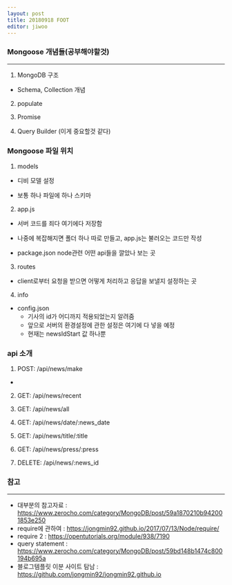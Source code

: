 ```yaml
---
layout: post
title: 20180918 FOOT
editor: jiwoo
---
```


### Mongoose 개념들(공부해야할것)
***

1. MongoDB 구조

* Schema, Collection 개념

2. populate

3. Promise

4. Query Builder (이게 중요할것 같다)

### Mongoose 파일 위치

1. models

* 디비 모델 설정

* 보통 하나 파일에 하나 스키마

2. app.js

* 서버 코드를 죄다 여기에다 저장함

* 나중에 복잡해지면 폴더 하나 따로 만들고, app.js는 불러오는 코드만 작성

* package.json node관련 어떤 api들을 깔았나 보는 곳

3. routes

* client로부터 요청을 받으면 어떻게 처리하고 응답을 보낼지 설정하는 곳

4. info

* config.json
  * 기사의 id가 어디까지 적용되었는지 알려줌
  * 앞으로 서버의 환경설정에 관한 설정은 여기에 다 넣을 예정
  * 현재는 newsIdStart 값 하나뿐

### api 소개

1. POST: /api/news/make
  * 

2. GET: /api/news/recent

3. GET: /api/news/all

4. GET: /api/news/date/:news_date

5. GET: /api/news/title/:title

6. GET: /api/news/press/:press

7. DELETE: /api/news/:news_id

### 참고
***
* 대부분의 참고자료 : <https://www.zerocho.com/category/MongoDB/post/59a1870210b942001853e250>
* require에 관하여 : <https://jongmin92.github.io/2017/07/13/Node/require/>
* require 2 : <https://opentutorials.org/module/938/7190>
* query statement : <https://www.zerocho.com/category/MongoDB/post/59bd148b1474c800194b695a>
* 블로그템플릿 이분 사이트 탐남 : https://github.com/jongmin92/jongmin92.github.io
